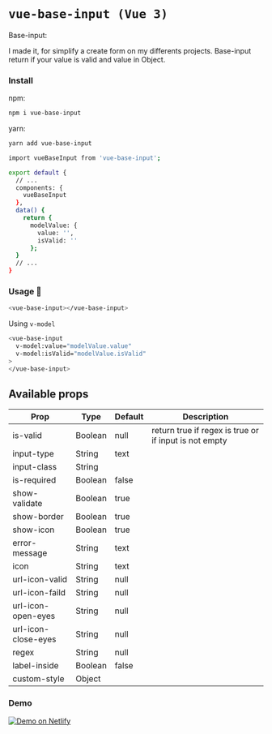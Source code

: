 # `vue-base-input (Vue 3)`

Base-input:

I made it, for simplify a create form on my differents projects.
Base-input return if your value is valid and value in Object.

### Install

npm:
```sh
npm i vue-base-input
```

yarn:
```sh
yarn add vue-base-input
```

```sh
import vueBaseInput from 'vue-base-input';

export default {
  // ...
  components: {
    vueBaseInput
  },
  data() {
    return {
      modelValue: {
        value: '',
        isValid: ''
      };
  }
  // ...
}

```


### Usage 🚀

```sh
<vue-base-input></vue-base-input>
```

Using ```v-model```

```sh
<vue-base-input
  v-model:value="modelValue.value"
  v-model:isValid="modelValue.isValid"
>
</vue-base-input>
```

## Available props

| Prop                          | Type            | Default     | Description                                           |
|-------------------------------|-----------------|-------------|-------------------------------------------------------|
| is-valid                      | Boolean         | null        | return true if regex is true or if input is not empty |
| input-type                    | String          | text        |                                                       |
| input-class                   | String          |             |                                                       |
| is-required                   | Boolean         | false       |                                                       |
| show-validate                 | Boolean         | true        |                                                       |
| show-border                   | Boolean         | true        |                                                       |
| show-icon                     | Boolean         | true        |                                                       |
| error-message                 | String          | text        |                                                       |
| icon                          | String          | text        |                                                       |
| url-icon-valid                | String          | null        |                                                       |
| url-icon-faild                | String          | null        |                                                       |
| url-icon-open-eyes            | String          | null        |                                                       |
| url-icon-close-eyes           | String          | null        |                                                       |
| regex                         | String          | null        |                                                       |
| label-inside                  | Boolean         | false       |                                                       |
| custom-style                  | Object          |             |                                                       |


### Demo

[![Demo on Netlify](https://www.netlify.com/img/deploy/button.svg)](https://vue-base-input.netlify.app/)
